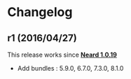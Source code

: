 # Changelog

## r1 (2016/04/27)

This release works since **[Neard 1.0.19](https://github.com/crazy-max/neard/releases/tag/v1.0.19)**

* Add bundles : 5.9.0, 6.7.0, 7.3.0, 8.1.0
